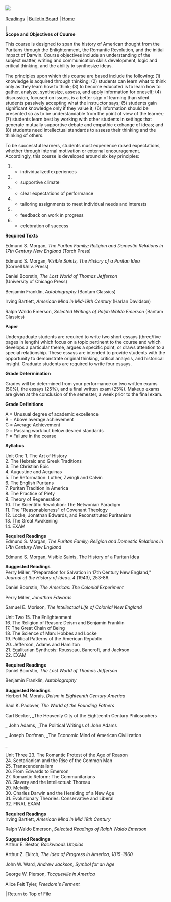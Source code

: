 ![](syll467.gif)  
---  
[ Readings](read467.html) | [Bulletin Board](wwwboard) | [Home](index.html)

|  
**Scope and Objectives of Course**

This course is designed to span the history of American thought from the
Puritans through the Enlightenment, the Romantic Revolution, and the initial
impact of Darwin. Course objectives include an understanding of the subject
matter, writing and communication skills development, logic and critical
thinking, and the ability to synthesize ideas.  

The principles upon which this course are based include the following: (1)
knowledge is acquired through thinking; (2) students can learn what to think
only as they learn how to think; (3) to become educated is to learn how to
gather, analyze, synthesize, assess, and apply information for oneself; (4)
discussion, focused on issues, is a better sign of learning than silent
students passively accepting what the instructor says; (5) students gain
significant knowledge only if they value it; (6) information should be
presented so as to be understandable from the point of view of the learner;
(7) students learn best by working with other students in settings that
generate mutually supportive debate and empathic exchange of ideas; and (8)
students need intellectual standards to assess their thinking and the thinking
of others.  

To be successful learners, students must experience raised expectations,
whether through internal motivation or external encouragement. Accordingly,
this course is developed around six key principles:

  1. * individualized experiences
  2. * supportive climate
  3. * clear expectations of performance
  4. * tailoring assignments to meet individual needs and interests
  5. * feedback on work in progress
  6. * celebration of success

**Required Texts**

Edmund S. Morgan, _The Puritan Family; Religion and Domestic Relations in 17th
Century New England_ (Torch Press)

Edmund S. Morgan, _Visible Saints, The History of a Puritan Idea_  
(Cornell Univ. Press)

Daniel Boorstin, _The Lost World of Thomas Jefferson_  
(University of Chicago Press)

Benjamin Franklin, _Autobiography_ (Bantam Classics)

Irving Bartlett, _American Mind in Mid-19th Century_ (Harlan Davidson)

Ralph Waldo Emerson, _Selected Writings of Ralph Waldo Emerson_ (Bantam
Classics)  

**Paper**

Undergraduate students are required to write two short essays (three/five
pages in length) which focus on a topic pertinent to the course and which
develops a particular theme, argues a specific point, or draws attention to a
special relationship. These essays are intended to provide students with the
opportunity to demonstrate original thinking, critical analysis, and
historical insight. Graduate students are required to write four essays.

**Grade Determination**

Grades will be determined from your performance on two written exams (50%),
the essays (25%), and a final written exam (25%). Makeup exams are given at
the conclusion of the semester, a week prior to the final exam.

**Grade Definitions**

A = Unusual degree of academic excellence  
B = Above average achievement  
C = Average Achievement  
D = Passing work but below desired standards  
F = Failure in the course  

**Syllabus**

Unit One  1\. The Art of History  
2\. The Hebraic and Greek Traditions  
3\. The Christian Epic  
4\. Augustine and Acquinas  
5\. The Reformation: Luther, Zwingli and Calvin  
6\. The English Puritans  
7\. Puritan Tradition in America  
8\. The Practice of Piety  
9\. Theory of Regeneration  
10\. The Scientific Revolution: The Netwonian Paradigm  
11\. The "Reasonableness" of Covenant Theology  
12\. Locke, Jonathan Edwards, and Reconstituted Puritanism  
13\. The Great Awakening  
14\. EXAM

**Required Readings**  
Edmund S. Morgan, _The Puritan Family; Religion and Domestic Relations in 17th
Century New England_

Edmund S. Morgan, Visible Saints, The History of a Puritan Idea

**Suggested Readings**  
Perry Miller, "Preparation for Salvation in 17th Century New England,"
_Journal of the History of Ideas, 4_ (1943), 253-86.

Daniel Boorstin, _The Americas: The Colonial Experiment_

Perry Miller, _Jonathan Edwards_

Samuel E. Morison, _The Intellectual Life of Colonial New England_

Unit Two  15\. The Enlightenment  
16\. The Religion of Reason: Deism and Benjamin Franklin  
17\. The Great Chain of Being  
18\. The Science of Man: Hobbes and Locke  
19\. Political Patterns of the American Republic  
20\. Jefferson, Adams and Hamilton  
21\. Egalitarian Synthesis: Rousseau, Bancroft, and Jackson  
22\. EXAM

**Required Readings**  
Daniel Boorstin, _The Lost World of Thomas Jefferson_

Benjamin Franklin, _Autobiography_

**Suggested Readings**  
Herbert M. Morais, _Deism in Eighteenth Century America_

Saul K. Padover, _The World of the Founding Fathers_

Carl Becker, _The Heavenly City of the Eighteenth Century Philosophers

_ John Adams, _The Political Writings of John Adams

_ Joseph Dorfman, _The Economic Mind of American Civilization

_

Unit Three  23\. The Romantic Protest of the Age of Reason  
24\. Sectarianism and the Rise of the Common Man  
25\. Transcendentalism  
26\. From Edwards to Emerson  
27\. Romantic Reform: The Communitarians  
28\. Slavery and the Intellectual: Thoreau  
29\. Melville  
30\. Charles Darwin and the Heralding of a New Age  
31\. Evolutionary Theories: Conservative and Liberal  
32\. FINAL EXAM  

**Required Readings**  
Irving Bartlett, _American Mind in Mid 19th Century_

Ralph Waldo Emerson, _Selected Readings of Ralph Waldo Emerson_

**Suggested Readings**  
Arthur E. Bestor, _Backwoods Utopias_

Arthur Z. Ekirch, _The Idea of Progress in America, 1815-1860_

John W. Ward, _Andrew Jackson, Symbol for an Age_

George W. Pierson, _Tocqueville in America_

Alice Felt Tyler, _Freedom's Ferment_

| Return to Top of File

